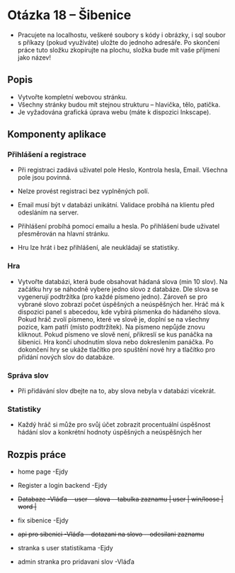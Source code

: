 # Otázka 18 – Šibenice

- Pracujete na localhostu, veškeré soubory s kódy i obrázky, i sql soubor s příkazy (pokud využíváte)
uložte do jednoho adresáře. Po skončení práce tuto složku zkopírujte na plochu, složka bude mít
vaše příjmení jako název!

## Popis

- Vytvořte kompletní webovou stránku. 
- Všechny stránky budou mít stejnou strukturu – hlavička, tělo,
patička. 
- Je vyžadována grafická úprava webu (máte k dispozici Inkscape).

## Komponenty aplikace

### Přihlášení a registrace

- Při registraci zadává uživatel pole Heslo, Kontrola hesla, Email. Všechna pole jsou povinná. 
- Nelze provést registraci bez vyplněných polí. 
- Email musí být v databázi unikátní. Validace probíhá na klientu před odesláním na server.

- Přihlášení probíhá pomocí emailu a hesla. Po přihlášení bude uživatel přesměrován na hlavní stránku.

- Hru lze hrát i bez přihlášení, ale neukládají se statistiky.

### Hra

 - Vytvořte databázi, která bude obsahovat hádaná slova (min 10 slov). Na začátku hry se náhodně
vybere jedno slovo z databáze. Dle slova se vygenerují podtržítka (pro každé písmeno jedno). Zároveň
se pro vybrané slovo zobrazí počet úspěšných a neúspěšných her. Hráč má k dispozici panel
s abecedou, kde vybírá písmenka do hádaného slova. Pokud hráč zvolí písmeno, které ve slově je,
doplní se na všechny pozice, kam patří (místo podtržítek). Na písmeno nepůjde znovu kliknout. Pokud
písmeno ve slově není, přikreslí se kus panáčka na šibenici. Hra končí uhodnutím slova nebo
dokreslením panáčka. Po dokončení hry se ukáže tlačítko pro spuštění nové hry a tlačítko pro přidání
nových slov do databáze.

### Správa slov

- Při přidávání slov dbejte na to, aby slova nebyla v databázi vícekrát.

### Statistiky

- Každý hráč si může pro svůj účet zobrazit procentuální úspěšnost hádání slov a konkrétní hodnoty úspěšných a neúspěšných her

## Rozpis práce

- home page -Ejdy

- Register a login backend  -Ejdy

- ~~Databaze  -Vláďa --user --slova --tabulka zaznamu  | user | win/loose | word |~~

- fix sibenice  -Ejdy

- ~~api pro sibenici  -Vláďa --dotazani na slovo --odesilani zaznamu~~

- stranka s user statistikama  -Ejdy

- admin stranka pro pridavani slov  -Vláďa
